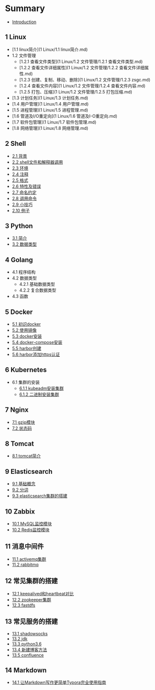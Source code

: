 # Summary

* [Introduction](README.md)

## 1 Linux
* [1.1 linux简介](1 Linux/1.1 linux简介.md)
* 1.2 文件管理
    * [1.2.1 查看文件类型](1 Linux/1.2 文件管理/1.2.1 查看文件类型.md)
    * [1.2.2 查看文件详细属性](1 Linux/1.2 文件管理/1.2.2 查看文件详细属性.md)
    * [1.2.3 创建、复制、移动、删除](1 Linux/1.2 文件管理/1.2.3 zsgc.md)
    * [1.2.4 查看文件内容](1 Linux/1.2 文件管理/1.2.4 查看文件内容.md)
    * [1.2.5 打包、压缩](1 Linux/1.2 文件管理/1.2.5 打包压缩.md)
* [1.3 计划任务](1 Linux/1.3 计划任务.md)
* [1.4 用户管理](1 Linux/1.4 用户管理.md)
* [1.5 进程管理](1 Linux/1.5 进程管理.md)
* [1.6 管道及I/O重定向](1 Linux/1.6 管道及I-O重定向.md)
* [1.7 软件包管理](1 Linux/1.7 软件包管理.md)
* [1.8 网络管理](1 Linux/1.8 网络管理.md)

## 2 Shell
* [2.1 背景](shell/背景.md)
* [2.2 shell文件和解释器调用](shell/Shell文件和解释器调用.md)
* [2.3 环境](shell/环境.md)
* [2.4 注释](shell/注释.md)
* [2.5 格式](shell/格式.md)
* [2.6 特性及错误](shell/特性及错误.md)
* [2.7 命名约定](shell/命名约定.md)
* [2.8 调用命令](shell/调用命令.md)
* [2.9 小技巧](shell/小技巧.md)
* [2.10 例子](shell/例子.md)

## 3 Python
* [3.1 简介](python/简介.md)
* [3.2 数据类型](python/数据类型.md)

## 4 Golang
* 4.1 程序结构
* 4.2 数据类型
    * 4.2.1 基础数据类型
    * 4.2.2 复合数据类型
* 4.3 函数

## 5 Docker
* [5.1 初识docker](docker/初识docker.md)
* [5.2 使用镜像](docker/使用镜像.md)
* [5.3 docker安装](docker/docker安装.md)
* [5.4 docker-compose安装](docker/docker-compose安装.md)
* [5.5 harbor创建](docker/harbor创建.md)
* [5.6 harbor添加https认证](docker/harbor添加https认证.md)

## 6 Kubernetes
* 6.1 集群的安装
    * [6.1.1 kubeadm安装集群](kubernetes/使用kubeadm工具快速安装kubernetes集群.md)
    * [6.1.2 二进制安装集群](kubernetes/以二进制文件方式安装kubernetes集群.md)

## 7 Nginx
* [7.1 gzip模块](nginx/gzip.md)
* [7.2 状态码](nginx/状态码.md)

## 8 Tomcat
* [8.1 tomcat简介](tomcat/tomcat简介.md)

## 9 Elasticsearch
* [9.1 基础概念](elasticsearch/基础概念.md)
* [9.2 分词](elasticsearch/分词.md)
* [9.3 elasticsearch集群的搭建](elasticsearch/centos7.6下elasticsearch7.2集群搭建步骤.md)

## 10 Zabbix
* [10.1 MySQL监控模块](zabbix/MySQL监控模块.md)
* [10.2 Redis监控模块](zabbix/Redis监控模块.md)

## 11 消息中间件
* [11.1 activemq集群](常见集群的搭建/activemq5.15.9集群搭建步骤.md)
* [11.2 rabbitmq](常见集群的搭建/centos7安装rabbitmq-3.7.9.md)

## 12 常见集群的搭建
* [12.1 keepalived和heartbeat对比](常见集群的搭建/keepalived和heartbeat对比.md)
* [12.2 zookeeper集群](常见集群的搭建/zookeeper3.4.14集群搭建步骤.md)
* [12.3 fastdfs](常见集群的搭建/分布式FastDfs+nginx缓存高可用集群构建.md)

## 13 常见服务的搭建
* [13.1 shadowsocks](常见服务的搭建/centos7下搭建shadowsocks.md)
* [13.2 jdk](常见服务的搭建/centos下配置jdk的环境变量.md)
* [13.3 python3.6](常见服务的搭建/安装python3-6.md)
* [13.4 新建博客方法](常见服务的搭建/新建博客方法.md)
* [13.5 confluence](常见集群的搭建/基于docker搭建confluence.md)

## 14 Markdown
* [14.1 让Markdown写作更简单Typora完全使用指南](markdown/让Markdown写作更简单Typora完全使用指南.md)

